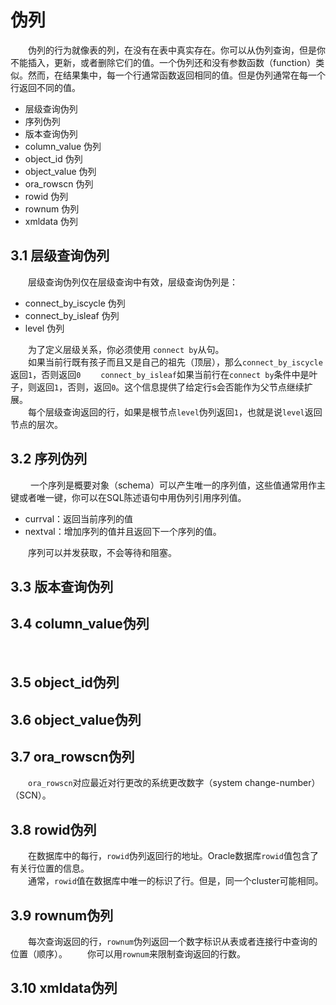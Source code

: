 # 伪列
&emsp;&emsp;伪列的行为就像表的列，在没有在表中真实存在。你可以从伪列查询，但是你不能插入，更新，或者删除它们的值。一个伪列还和没有参数函数（function）类似。然而，在结果集中，每一个行通常函数返回相同的值。但是伪列通常在每一个行返回不同的值。

* 层级查询伪列
* 序列伪列
* 版本查询伪列
* column_value 伪列
* object_id 伪列
* object_value 伪列
* ora_rowscn 伪列
* rowid 伪列
* rownum 伪列
* xmldata 伪列

## 3.1 层级查询伪列
&emsp;&emsp;层级查询伪列仅在层级查询中有效，层级查询伪列是：
* connect_by_iscycle 伪列
* connect_by_isleaf 伪列
* level 伪列  

&emsp;&emsp;为了定义层级关系，你必须使用 `connect by`从句。  
&emsp;&emsp;如果当前行既有孩子而且又是自己的祖先（顶层），那么`connect_by_iscycle`返回`1`，否则返回`0`
&emsp;&emsp;`connect_by_isleaf`如果当前行在`connect by`条件中是叶子，则返回`1`，否则，返回`0`。这个信息提供了给定行s会否能作为父节点继续扩展。  
&emsp;&emsp;每个层级查询返回的行，如果是根节点`level`伪列返回`1`，也就是说`level`返回节点的层次。
## 3.2 序列伪列
&emsp;&emsp; 一个序列是概要对象（schema）可以产生唯一的序列值，这些值通常用作主键或者唯一键，你可以在SQL陈述语句中用伪列引用序列值。  
* currval：返回当前序列的值
* nextval：增加序列的值并且返回下一个序列的值。  

&emsp;&emsp;序列可以并发获取，不会等待和阻塞。
## 3.3 版本查询伪列
## 3.4 column_value伪列
&emsp;&emsp;
## 3.5 object_id伪列
## 3.6 object_value伪列
## 3.7 ora_rowscn伪列
&emsp;&emsp;`ora_rowscn`对应最近对行更改的系统更改数字（system change-number）（SCN）。
## 3.8 rowid伪列
&emsp;&emsp;在数据库中的每行，`rowid`伪列返回行的地址。Oracle数据库`rowid`值包含了有关行位置的信息。  
&emsp;&emsp;通常，`rowid`值在数据库中唯一的标识了行。但是，同一个cluster可能相同。
## 3.9 rownum伪列
&emsp;&emsp;每次查询返回的行，`rownum`伪列返回一个数字标识从表或者连接行中查询的位置（顺序）。
&emsp;&emsp;你可以用`rownum`来限制查询返回的行数。
## 3.10 xmldata伪列
